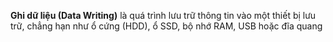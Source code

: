 **Ghi dữ liệu (Data Writing)** là quá trình lưu trữ thông tin vào một thiết bị lưu trữ, chẳng hạn như ổ cứng (HDD), ổ SSD, bộ nhớ RAM, USB hoặc đĩa quang